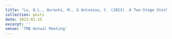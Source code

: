 ```yaml
---
title: "Lu, Q.L., Qurashi, M., & Antoniou, C. (2023). A Two-Stage Stochastic Programming approach for Dynamic OD Estimation. In 102th TRB Annual Meeting 2023."
collection: posts
date: 2023-01-15
excerpt: ''
venue: 'TRB Annual Meeting'
---
```

